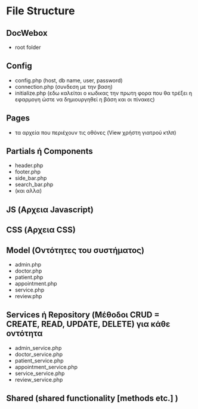 # File Structure

## DocWebox
* root folder

## Config
* config.php (host, db name, user, password)
* connection.php (συνδεση με την βαση)
* initialize.php (εδω καλείται ο κωδικας την πρωτη φορα που θα τρέξει η εφαρμογη ώστε να δημιουργηθεί η βάση και οι πίνακες)

## Pages
* τα αρχεία που περιέχουν τις οθόνες (View χρήστη γιατρού κτλπ)

## Partials ή Components 
* header.php
* footer.php
* side_bar.php
* search_bar.php
* (και αλλα)

## JS (Αρχεια Javascript)

## CSS (Αρχεια CSS)

## Model (Οντότητες του συστήματος)
* admin.php
* doctor.php
* patient.php
* appointment.php 
* service.php 
* review.php

## Services ή Repository (Μέθοδοι CRUD = CREATE, READ, UPDATE, DELETE) για κάθε οντότητα
* admin_service.php
* doctor_service.php
* patient_service.php
* appointment_service.php
* service_service.php
* review_service.php

## Shared (shared functionality [methods etc.] )
